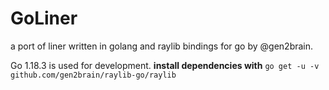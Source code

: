 # GoLiner
a port of liner written in golang and raylib bindings for go by @gen2brain.

Go 1.18.3 is used for development.
**install dependencies with** `go get -u -v github.com/gen2brain/raylib-go/raylib`
